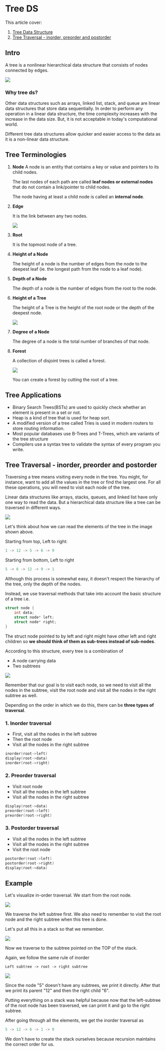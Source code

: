 # Tree DS

This article cover:
1. [Tree Data Structure](https://www.programiz.com/dsa/linked-list)
2. [Tree Traversal - inorder, preorder and postorder](https://www.programiz.com/dsa/tree-traversal)

## Intro

A tree is a nonlinear hierarchical data structure that consists of nodes connected by edges.

![](./../../assets/img/tree_0.webp)

### Why tree ds?

Other data structures such as arrays, linked list, stack, and queue are linear data structures that store data sequentially. In order to perform any operation in a linear data structure, the time complexity increases with the increase in the data size. But, it is not acceptable in today's computational world.

Different tree data structures allow quicker and easier access to the data as it is a non-linear data structure.

## Tree Terminologies

1. **Node**
    A node is an entity that contains a key or value and pointers to its child nodes.

    The last nodes of each path are called **leaf nodes or external nodes** that do not contain a link/pointer to child nodes.

    The node having at least a child node is called an **internal node**.

2. **Edge**
   
    It is the link between any two nodes.

    ![](./../../assets/img/nodes-edges_0.webp)

3. **Root**
   
    It is the topmost node of a tree.

4. **Height of a Node**

    The height of a node is the number of edges from the node to the deepest leaf (ie. the longest path from the node to a leaf node).

5. **Depth of a Node**
    
    The depth of a node is the number of edges from the root to the node.

6. **Height of a Tree**
    
    The height of a Tree is the height of the root node or the depth of the deepest node.

    ![](./../../assets/img/height-depth_1.webp)

7. **Degree of a Node**

    The degree of a node is the total number of branches of that node.

8. **Forest**

    A collection of disjoint trees is called a forest.

    ![](./../../assets/img/forest_0.webp)

    You can create a forest by cutting the root of a tree.

## Tree Applications

* Binary Search Trees(BSTs) are used to quickly check whether an element is present in a set or not.
* Heap is a kind of tree that is used for heap sort.
* A modified version of a tree called Tries is used in modern routers to store routing information.
* Most popular databases use B-Trees and T-Trees, which are variants of the tree structure
* Compilers use a syntax tree to validate the syntax of every program you write.

## Tree Traversal - inorder, preorder and postorder

Traversing a tree means visiting every node in the tree. You might, for instance, want to add all the values in the tree or find the largest one. For all these operations, you will need to visit each node of the tree.

Linear data structures like arrays, stacks, queues, and linked list have only one way to read the data. But a hierarchical data structure like a tree can be traversed in different ways.

![](./../../assets/img/tree_traversal_tree-traversal.webp)

Let's think about how we can read the elements of the tree in the image shown above.

Starting from top, Left to right:

```cpp
1 -> 12 -> 5 -> 6 -> 9
```

Starting from bottom, Left to right

```cpp
5 -> 6 -> 12 -> 9 -> 1
```

Although this process is somewhat easy, it doesn't respect the hierarchy of the tree, only the depth of the nodes.

Instead, we use traversal methods that take into account the basic structure of a tree i.e.

```cpp
struct node {
    int data;
    struct node* left;
    struct node* right;
}
```

The struct node pointed to by left and right might have other left and right children so **we should think of them as sub-trees instead of sub-nodes**.

According to this structure, every tree is a combination of

* A node carrying data
* Two subtrees

![](./../../assets/img/tree_traversal_sub-tree-concept.webp)

Remember that our goal is to visit each node, so we need to visit all the nodes in the subtree, visit the root node and visit all the nodes in the right subtree as well.

Depending on the order in which we do this, there can be **three types of traversal**.

### **1. Inorder traversal**

* First, visit all the nodes in the left subtree
* Then the root node
* Visit all the nodes in the right subtree

```cpp
inorder(root->left)
display(root->data)
inorder(root->right)
```

### **2. Preorder traversal**

* Visit root node
* Visit all the nodes in the left subtree
* Visit all the nodes in the right subtree

```cpp
display(root->data)
preorder(root->left)
preorder(root->right)
```

### **3. Postorder traversal**

* Visit all the nodes in the left subtree
* Visit all the nodes in the right subtree
* Visit the root node

```cpp
postorder(root->left)
postorder(root->right)
display(root->data)
```

## Example

Let's visualize in-order traversal. We start from the root node.

![](./../../assets/img/tree_traversal_inorder-traversal.webp)

We traverse the left subtree first. We also need to remember to visit the root node and the right subtree when this tree is done.

Let's put all this in a stack so that we remember.

![](./../../assets/img/tree_traversal_inorder-stack_0.webp)

Now we traverse to the subtree pointed on the TOP of the stack.

Again, we follow the same rule of inorder

```
Left subtree -> root -> right subtree
```

![](./../../assets/img/tree_traversal_inorder-stack_1.webp)

Since the node "5" doesn't have any subtrees, we print it directly. After that we print its parent "12" and then the right child "6".

Putting everything on a stack was helpful because now that the left-subtree of the root node has been traversed, we can print it and go to the right subtree.

After going through all the elements, we get the inorder traversal as

```cpp
5 -> 12 -> 6 -> 1 -> 9
```

We don't have to create the stack ourselves because recursion maintains the correct order for us.



